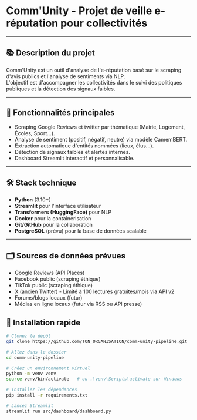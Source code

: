 # Comm'Unity - Projet de veille e-réputation pour collectivités

---

## 📚 Description du projet
Comm'Unity est un outil d'analyse de l'e-réputation basé sur le scraping d'avis publics et l'analyse de sentiments via NLP.  
L'objectif est d'accompagner les collectivités dans le suivi des politiques publiques et la détection des signaux faibles.

---

## 🚀 Fonctionnalités principales
- Scraping Google Reviews et twitter par thématique (Mairie, Logement, Écoles, Sport...).
- Analyse de sentiment (positif, négatif, neutre) via modèle CamemBERT.
- Extraction automatique d'entités nommées (lieux, élus...).
- Détection de signaux faibles et alertes internes.
- Dashboard Streamlit interactif et personnalisable.

---

## 🛠️ Stack technique
- **Python** (3.10+)
- **Streamlit** pour l'interface utilisateur
- **Transformers (HuggingFace)** pour NLP
- **Docker** pour la containerisation
- **Git/GitHub** pour la collaboration
- **PostgreSQL** (prévu) pour la base de données scalable

---
## 🗂️ Sources de données prévues

- Google Reviews (API Places)
- Facebook public (scraping éthique)
- TikTok public (scraping éthique)
- X (ancien Twitter) - Limité à 100 lectures gratuites/mois via API v2
- Forums/blogs locaux (futur)
- Médias en ligne locaux (futur via RSS ou API presse)

## 🔧 Installation rapide

```bash
# Clonez le dépôt
git clone https://github.com/TON_ORGANISATION/comm-unity-pipeline.git

# Allez dans le dossier
cd comm-unity-pipeline

# Créez un environnement virtuel
python -m venv venv
source venv/bin/activate   # ou .\venv\Scripts\activate sur Windows

# Installez les dépendances
pip install -r requirements.txt

# Lancez Streamlit
streamlit run src/dashboard/dashboard.py
